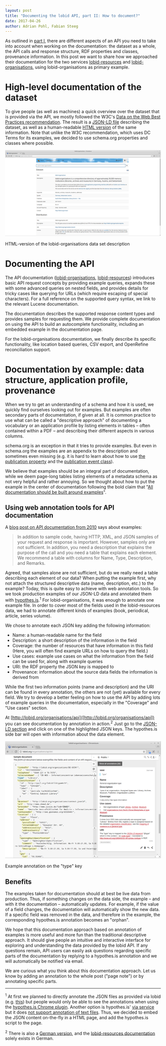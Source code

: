 ```yaml
---
layout: post
title: "Documenting the lobid API, part II: How to document?"
date: 2017-04-26
author: Adrian Pohl, Fabian Steeg
---
```

As outlined in [part I](http://blog.lobid.org/2017/02/23/api-documentation-1.html), there are different aspects of an API you need to take into account when working on the documentation: the dataset as a whole, the API calls and response structure, RDF properties and classes, provenance information. In this post we want to share how we approached their documentation for the two services [lobid-resources](https://lobid.org/resources/) and [lobid-organisations](https://lobid.org/organisations/), using lobid-organisations as primary example.

# High-level documentation of the dataset

To give people (as well as machines) a quick overview over the dataset that is provided via the API, we mostly followed the W3C's [Data on the Web Best Practices recommendation](https://www.w3.org/TR/dwbp/#metadata). The result is a [JSON-LD file](http://lobid.org/organisations/dataset.jsonld) describing the dataset, as well as a human-readable [HTML version](http://lobid.org/organisations/dataset) of the same information. Note that unlike the W3C recommendation, which uses DC Terms for its examples, we decided to use schema.org properties and classes where possible.

![Description of the lobid-organisations data set](/images/lobid-organisations-description.png) 

HTML-version of the lobid-organisations data set description

# Documenting the API

The API documentation ([lobid-organisations](http://lobid.org/organisations/api), [lobid-resources](http://lobid.org/organisations/api)) introduces basic API request concepts by providing example queries, expands these with some advanced queries on nested fields, and provides details for tricky cases like querying for URLs (which require escaping of special characters). For a full reference on the supported query syntax, we link to the relevant Lucene documentation.

The documentation describes the supported response content types and provides samples for requesting them. We provide complete documentation on using the API to build an autocomplete functionality, including an embedded example in the documentation page.

For the lobid-organisations documentation, we finally describe its specific functionality, like location based queries, CSV export, and OpenRefine reconciliation support.

# Documentation by example: data structure, application profile, provenance

When we try to get an understanding of a schema and how it is used, we quickly find ourselves looking out for examples. But examples are often secondary parts of documentation, if given at all. It is common practice to use what can be called a "descriptive approach" of documenting a vocabulary or an application profile by listing elements in tables – often contained within a PDF – and describing their different aspects in various columns.

schema.org is an exception in that it tries to provide examples. But even in schema.org the examples are an appendix to the description and sometimes even missing (e.g. it is hard to learn about how to use [the publication property](http://schema.org/publication) and the [publication event class](http://schema.org/PublicationEvent)).

We believe that examples should be an integral part of documentation, while we deem page-long tables listing elements of a metadata schema as not very helpful and rather annoying. So we thought about how to put the example in the center of documentation following the bold claim that "[All documentation should be built around examples](https://twitter.com/acka47/status/791271448245637120)".

## Using web annotation tools for API documentation

A [blog post on API documentation from 2010](https://www.programmableweb.com/news/web-api-documentation-best-practices/2010/08/12) says about examples:

> In addition to sample code, having HTTP, XML, and JSON samples of your request and response is important. However, samples only are not sufficient. In addition, you need a description that explains the purpose of the call and you need a table that explains each element. We recommend a table with columns for Name, Type, Description, and Remarks.

Agreed, that samples alone are not sufficient, but do we really need a table describing each element of our data? When putting the example first, why not attach the structured descriptive data (name, description, etc.) to the example? Today, this is quite easy to achieve with web annotation tools. So we took production examples of our JSON-LD data and annotated them with [hypothes.is](https://hypothes.is/).<sup>1</sup> For lobid-organisations, it was enough to annotate one example file. In order to cover most of the fields used in the lobid-resources data, we had to annotate different kinds of examples (book, periodical, article, series volume).

We chose to annotate each JSON key adding the following information:

- Name: a human-readable name for the field
- Description: a short description of the information in the field
- Coverage: the number of resources that have information in this field (Here, you will often find example URLs on how to query the field.)
- Use cases: example use cases on what the information from the field can be used for, along with example queries
- URI: the RDF property the JSON key is mapped to
- Provenance: information about the source data fields the information is derived from

While the first two information points (name and description) and the URI can be found in every annotation, the others are not (yet) available for every field. We try to develop a better feeling on how to use the API by adding lots of example queries in the documentation, especially in the "Coverage" and "Use cases" section.

At [http://lobid.org/organisations/api]([http://lobid.org/organisations/api]) you can see documentation by annotation in action.<sup>2</sup> Just go to the [JSON-LD section](http://lobid.org/resources/api#jsonld) and click on one of the highlighted JSON keys. The hypothes.is side bar will open with information about the data element.

![Example annotation](/images/annotation-example.png) 

Example annotation on the "type" key

## Benefits

The examples taken for documentation should at best be live data from production. Thus, if something changes on the data side, the example – and with it the documentation – automatically updates. For example, if the value of a field changes, the documentation will automatically show the new data. If a specific field was removed in the data, and therefore in the example, the corresponding hypothes.is annotation becomes an "orphan".

We hope that this documentation approach based on annotation of examples is more useful and more fun than the traditional descriptive approach. It should give people an intuitive and interactive interface for exploring and understanding the data provided by the lobid API. If any questions remain, API users can easily ask questions regarding specific parts of the documentation by replying to a hypothes.is annotation and we will automatically be notified via email.

We are curious what you think about this documentation approach. Let us know by adding an annotation to the whole post ("page note") or by annotating specific parts.

----

<sup>1</sup> At first we planned to directly annotate the JSON files as provided via lobid (e.g. [this](http://lobid.org/organisations/DE-38M?format=json)) but people would only be able to see the annotations when using the [hypothes.is Chrome plugin](https://chrome.google.com/webstore/detail/hypothesis-web-pdf-annota/bjfhmglciegochdpefhhlphglcehbmek). Another option is hypothes.is' [via service](https://via.hypothes.is/) but it does [not support annotation of text files](https://github.com/hypothesis/via/issues/79). Thus, we decided to embed the JSON content on-the-fly in a HTML page, and add the hypothes.is script to the page.

<sup>2</sup> There is also a [German version](http://lobid.org/organisations/api/de), and the [lobid-resources documentation](http://lobid.org/resources/api) solely exists in German.
